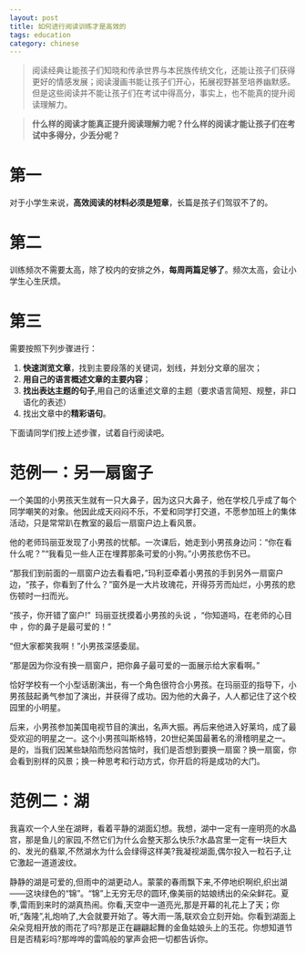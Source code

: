 ```yaml
---
layout: post
title: 如何进行阅读训练才是高效的
tags: education
category: chinese
---
```


> 阅读经典让能孩子们知晓和传承世界与本民族传统文化，还能让孩子们获得更好的情感发展；阅读漫画书能让孩子们开心，拓展视野甚至培养幽默感。但是这些阅读并不能让孩子们在考试中得高分，事实上，也不能真的提升阅读理解力。

> **什么样的阅读才能真正提升阅读理解力呢？什么样的阅读才能让孩子们在考试中多得分，少丢分呢？**

# 第一
对于小学生来说，**高效阅读的材料必须是短章**，长篇是孩子们驾驭不了的。

# 第二
训练频次不需要太高，除了校内的安排之外，**每周两篇足够了**。频次太高，会让小学生心生厌烦。

# 第三
需要按照下列步骤进行：

1. **快速浏览文章**，找到主要段落的关键词，划线，并划分文章的层次；
2. **用自己的语言概述文章的主要内容**；
3. **找出表达主题的句子**,用自己的话重述文章的主题（要求语言简短、规整，非口语化的表述）
4. 找出文章中的**精彩语句**。

下面请同学们按上述步骤，试着自行阅读吧。

# 范例一：另一扇窗子

一个美国的小男孩天生就有一只大鼻子，因为这只大鼻子，他在学校几乎成了每个同学嘲笑的对象。他因此成天闷闷不乐，不爱和同学打交道，不愿参加班上的集体活动，只是常常趴在教室的最后一扇窗户边上看风景。

他的老师玛丽亚发现了小男孩的忧郁。一次课后，她走到小男孩身边问：“你在看什么呢？”“我看见一些人正在埋葬那条可爱的小狗。”小男孩悲伤不已。

“那我们到前面的一扇窗户边去看看吧，”玛利亚牵着小男孩的手到另外一扇窗户边，“孩子，你看到了什么？”窗外是一大片玫瑰花，开得芬芳而灿烂，小男孩的悲伤顿时一扫而光。

“孩子，你开错了窗户!”  玛丽亚抚摸着小男孩的头说 ，“你知道吗，在老师的心目中 ，你的鼻子是最可爱的！”

“但大家都笑我啊！”小男孩深感委屈。

“那是因为你没有换一扇窗户，把你鼻子最可爱的一面展示给大家看啊。”

恰好学校有一个小型话剧演出，有一个角色很符合小男孩。在玛丽亚的指导下，小男孩鼓起勇气参加了演出，并获得了成功。因为他的大鼻子，人人都记住了这个校园里的小明星。

后来，小男孩参加美国电视节目的演出，名声大振。再后来他进入好莱坞，成了最受欢迎的明星之一。这个小男孩叫斯格特，20世纪美国最著名的滑稽明星之一。是的，当我们因某些缺陷而愁闷苦恼时，我们是否想到要换一扇窗？换一扇窗，你会看到别样的风景；换一种思考和行动方式，你开启的将是成功的大门。

# 范例二：湖

我喜欢一个人坐在湖畔，看着平静的湖面幻想。我想，湖中一定有一座明亮的水晶宫，那是鱼儿的家园,不然它们为什么会整天那么快乐?水晶宫里一定有一块巨大的、发光的翡翠,不然湖水为什么会绿得这样美?我凝视湖面,偶尔投入一粒石子,让它激起一道道波纹。

静静的湖是可爱的,但雨中的湖更动人。蒙蒙的春雨飘下来,不停地织啊织,织出湖——这块绿色的“锦”。“锦”上无穷无尽的圆环,像美丽的姑娘绣出的朵朵鲜花。夏季,雷雨到来时的湖真热闹。你看,天空中一道亮光,那是开幕的礼花上了天；你听,“轰隆”,礼炮响了,大会就要开始了。等大雨一落,联欢会立刻开始。你看到湖面上朵朵竞相开放的雨花了吗?那是正在翩翩起舞的金鱼姑娘头上的玉花。你想知道节目是否精彩吗?那哗哗的雷鸣般的掌声会把一切都告诉你。